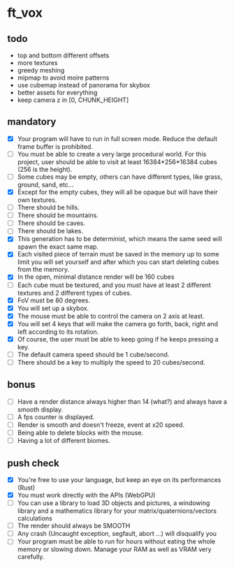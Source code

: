 # ft_vox

## todo

- top and bottom different offsets
- more textures
- greedy meshing
- mipmap to avoid moire patterns
- use cubemap instead of panorama for skybox 
- better assets for everything
- keep camera z in [0, CHUNK_HEIGHT]

## mandatory

- [x] Your program will have to run in full screen mode. Reduce the default frame buffer is prohibited.
- [ ] You must be able to create a very large procedural world. For this project, user should be able to visit at least 16384\*256\*16384 cubes (256 is the height).
- [ ] Some cubes may be empty, others can have different types, like grass, ground, sand, etc...
- [x] Except for the empty cubes, they will all be opaque but will have their own textures.
- [ ] There should be hills.
- [ ] There should be mountains.
- [ ] There should be caves.
- [ ] There should be lakes.
- [x] This generation has to be determinist, which means the same seed will spawn the exact same map.
- [x] Each visited piece of terrain must be saved in the memory up to some limit you will set yourself and after which you can start deleting cubes from the memory.
- [x] In the open, minimal distance render will be 160 cubes
- [ ] Each cube must be textured, and you must have at least 2 different textures and 2 different types of cubes.
- [x] FoV must be 80 degrees.
- [x] You will set up a skybox.
- [x] The mouse must be able to control the camera on 2 axis at least.
- [x] You will set 4 keys that will make the camera go forth, back, right and left according to its rotation.
- [x] Of course, the user must be able to keep going if he keeps pressing a key.
- [ ] The default camera speed should be 1 cube/second.
- [ ] There should be a key to multiply the speed to 20 cubes/second.

## bonus
- [ ] Have a render distance always higher than 14 (what?) and always have a smooth display.
- [ ] A fps counter is displayed.
- [ ] Render is smooth and doesn't freeze, event at x20 speed.
- [ ] Being able to delete blocks with the mouse.
- [ ] Having a lot of different biomes.

## push check

- [x] You're free to use your language, but keep an eye on its performances (Rust)
- [x] You must work directly with the APIs (WebGPU)
- [ ] You can use a library to load 3D objects and pictures, a windowing library and a mathematics library for your matrix/quaternions/vectors calculations
- [ ] The render should always be SMOOTH
- [ ] Any crash (Uncaught exception, segfault, abort ...) will disqualify you
- [ ] Your program must be able to run for hours without eating the whole memory or slowing down. Manage your RAM as well as VRAM very carefully.
